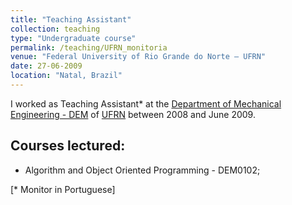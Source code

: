 ```yaml
---
title: "Teaching Assistant"
collection: teaching
type: "Undergraduate course"
permalink: /teaching/UFRN_monitoria
venue: "Federal University of Rio Grande do Norte – UFRN"
date: 27-06-2009
location: "Natal, Brazil"
---
```


I worked as Teaching Assistant\* at the [Department of Mechanical Engineering - DEM](http://www.dem.ufrn.br/) of [UFRN](https://www.ufrn.br/en) between 2008 and June 2009.

## Courses lectured:
- Algorithm and Object Oriented Programming - DEM0102;

[\* Monitor in Portuguese]
